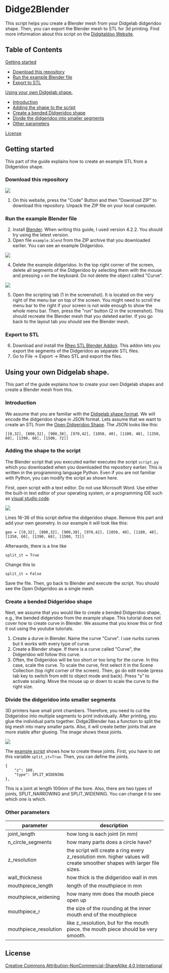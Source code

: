 # Didge2Blender

This script helps you create a Blender mesh from your Didgelab didgeridoo shape. Then, you can export the Blender mesh to STL for 3d printing. Find more information about this script on the [Didgitaldoo Website](https://didgitaldoo.github.io/).

## Table of Contents

[Getting started](#getting-started)

* [Download this repository](#download-this-repository)
* [Run the example Blender file](#run-the-example-blender-file)
* [Export to STL](#export-to-stl)

[Using your own Didgelab shape.](#using-your-own-didgelab-shape)

* [Introduction](#introduction)
* [Adding the shape to the script](#adding-the-shape-to-the-script)
* [Create a bended Didgeridoo shape](#create-a-bended-didgeridoo-shape)
* [Divide the didgeridoo into smaller segments](#divide-the-didgeridoo-into-smaller-segments)
* [Other parameters](#other-parameters)

[License](#license)

## Getting started

This part of the guide explains how to create an example STL from a Didgeridoo shape.

### Download this repository

<img src="images/tutorial1.png" />

1. On this website, press the "Code" Button and then "Download ZIP" to download this repository. Unpack the ZIP file on your local computer.

### Run the example Blender file

2. Install [Blender](https://www.blender.org/). When writing this guide, I used version 4.2.2. You should try using the latest version.
3. Open file `example.blend` from the ZIP archive that you downloaded earlier. You can see an example Didgeridoo.

<img src="images/tutorial2.png" />

4. Delete the example didgeridoo. In the top right corner of the screen, delete all segments of the Didgeridoo by selecting them with the mouse and pressing `x` on the keyboard. Do not delete the object called "Curve".

<img src="images/tutorial2.png" />

5. Open the scripting tab (1 in the screenshot). It is located on the very right of the menu bar on top of the screen. You might need to scroll the menu bar to the right if your screen is not wide enough to show the whole menu bar. Then, press the "run" button (2 in the screenshot). This should recreate the Blender mesh that you deleted earlier. If you go back to the layout tab you should see the Blender mesh.

### Export to STL

6. Download and install the [Rheo STL Blender Addon](https://rheologic.net/articles/blender-object-export-separate-stl/). This addon lets you export the segments of the Didgeridoo as separate STL files.
7. Go to File -> Export -> Rheo STL and export the files.

## Using your own Didgelab shape.

This part of the guide explains how to create your own Didgelab shapes and create a Blender mesh from this. 

### Introduction

We assume that you are familiar with the [Didgelab shape format](https://didgitaldoo.github.io/2025/04/19/explain-didgelab-shape-format.html). We will encode the didgeridoo shape in JSON format. Lets assume that we want to create an STL from the [Open Didgeridoo Shape](https://www.windproject.it/open-didgeridoo/). The JSON looks like this:

```
[[0,32], [800,32], [900,38], [970,42], [1050, 40], [1180, 48], [1350, 60], [1390, 68], [1500, 72]]
```

### Adding the shape to the script

The Blender script that you executed earlier executes the script `script.py` which you downloaded when you downloaded the repository earlier. This is written in the programming language Python. Even if you are not familiar with Python, you can modify the script as shown here. 

First, open script with a text editor. Do not use Microsoft Word. Use either the built-in text editor of your operating system, or a programming IDE such as [visual studio code](https://code.visualstudio.com/).

<img src="images/source_1.png" />

Lines 16-36 of this script define the didgeridoo shape. Remove this part and add your own geometry. In our example it will look like this:

```
geo = [[0,32], [800,32], [900,38], [970,42], [1050, 40], [1180, 48], [1350, 60], [1390, 68], [1500, 72]]
```

Afterwards, there is a line like 

```
split_it = True
```

Change this to 

```
split_it = False
```

Save the file. Then, go back to Blender and execute the script. You should see the Open Didgeridoo as a single mesh.

### Create a bended Didgeridoo shape

Next, we assume that you would like to create a bended Didgeridoo shape, e.g., the bended didgeridoo from the example shape. This tutorial does not cover how to create curve in Blender. We assume that you know this or find it out using the youtube tutorials.

1) Create a durve in Blender. Name the curve "Curve". I use nurbs curves but it works with every type of curve. 
2) Create a Blender shape. If there is a curve called "Curve", the Didgeridoo will follow this curve.
3) Often, the Didgeridoo will be too short or too long for the curve. In this case, scale the curve. To scale the curve, first select it in the Scene Collection (top right corner of the screen). Then, go do edit mode (press tab key to switch from edit to object mode and back). Press "s" to activate scaling. Move the mouse up or down to scale the curve to the right size.

### Divide the didgeridoo into smaller segments

3D printers have small print chambers. Therefore, you need to cut the Didgeridoo into multiple segments to print individually. After printing, you glue the individual parts together. Didge2Blender has a function to split the big mesh into many smaller parts. Also, it will create better joints that are more stable after glueing. The image shows these joints.

<img src="images/joints.png" />

The [example script](script.py#L42-L103) shows how to create these joints. First, you have to set this variable `split_it=True`. Then, you can define the joints.

```
{
    "z": 100,
    "type": SPLIT_WIDENING
},
```

This is a joint at length 100mm of the bore. Also, there are two types of joints, SPLIT_NARROWING and SPLIT_WIDENING. You can change it to see which one is which.

### Other parameters

| parameter             | description                                                                                                             |
|-----------------------|-------------------------------------------------------------------------------------------------------------------------|
| joint_length          | how long is each joint (in mm)                                                                                          |
| n_circle_segments     | how many parts does a circle have?                                                                                      |
| z_resolution          | the script will create a ring every z_resolution mm. higher values will create smoother shapes with larger file sizes.  |
| wall_thickness        | how thick is the didgeridoo wall in mm                                                                                  |
| mouthpiece_length     | length of the mouthpiece in mm                                                                                          |
| mouthpiece_widening   | how many mm does the mouth piece open up                                                                                |
| mouthpiece_r          | the size of the rounding at the inner mouth end of the mouthpiece                                                       |
| mouthpiece_resolution | like z_resolution, but for the mouth piece. the mouth piece should be very smooth.                                      |

## License

[Creative Commons Attribution-NonCommercial-ShareAlike 4.0 International](https://creativecommons.org/licenses/by-nc-sa/4.0/deed.en)
